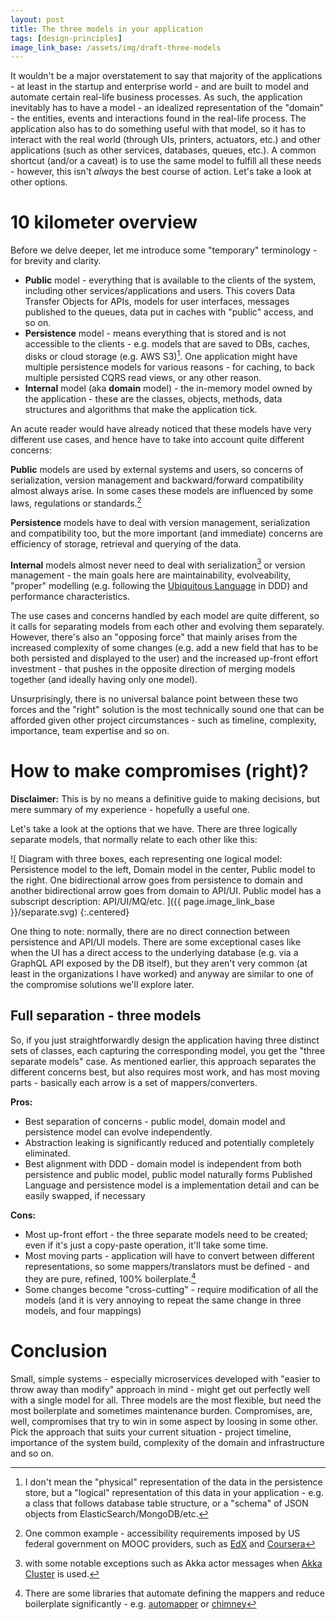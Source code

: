 ```yaml
---
layout: post
title: The three models in your application
tags: [design-principles]
image_link_base: /assets/img/draft-three-models
---
```


It wouldn't be a major overstatement to say that majority of the applications - at least in the startup and enterprise
world - and are built to model and automate certain real-life business processes. As such, the application inevitably
has to have a model - an idealized representation of the "domain" - the entities, events and interactions found in 
the real-life process. The application also has to do something useful with that model, so it has to interact with
the real world (through UIs, printers, actuators, etc.) and other applications (such as other services, databases, 
queues, etc.). A common shortcut (and/or a caveat) is to use the same model to fulfill all these needs - 
however, this isn't _always_ the best course of action. Let's take a look at other options.

# 10 kilometer overview

Before we delve deeper, let me introduce some "temporary" terminology - for brevity and clarity.  

* **Public** model - everything that is available to the clients of the system, including other services/applications 
and users. This covers Data Transfer Objects for APIs, models for user interfaces, messages published to the queues, 
data put in caches with "public" access, and so on.
* **Persistence** model - means everything that is stored and is not accessible to the clients - e.g. models that are
saved to DBs, caches, disks or cloud storage (e.g. AWS S3)[^1]. One application might have multiple persistence 
models for various reasons - for caching, to back multiple persisted CQRS read views, or any other reason.
* **Internal** model (aka **domain** model) - the in-memory model owned by the application - these are the classes,
objects, methods, data structures and algorithms that make the application tick.

An acute reader would have already noticed that these models have very different use cases, and hence have to take into 
account quite different concerns:

**Public** models are used by external systems and users, so concerns of serialization, version management and 
backward/forward compatibility almost always arise. In some cases these models are influenced by some laws, regulations
or standards.[^2] 

**Persistence** models have to deal with version management, serialization and compatibility too, but 
the more important (and immediate) concerns are efficiency of storage, retrieval and querying of the data. 

**Internal** models almost never need to deal with serialization[^3] or version management - the main goals here are
maintainability, evolveability, "proper" modelling (e.g. following the [Ubiquitous Language][ubiq-lang] in DDD) and 
performance characteristics.

The use cases and concerns handled by each model are quite different, so it calls for separating models from each 
other and evolving them separately. However, there's also an "opposing force" that mainly arises from the increased 
complexity of some changes (e.g. add a new field that has to be both persisted and displayed to the user) and the 
increased up-front effort investment - that pushes in the opposite direction of merging models together (and ideally
having only one model).

Unsurprisingly, there is no universal balance point between these two forces and the "right" solution is the most 
technically sound one that can be afforded given other project circumstances - such as timeline, complexity, importance,
team expertise and so on.
    
[^1]: I don't mean the "physical" representation of the data in the persistence store, but a "logical" representation of 
    this data in your application - e.g. a class that follows database table structure, or a "schema" of JSON objects 
    from ElasticSearch/MongoDB/etc.
[^2]: One common example - accessibility requirements imposed by US federal government on MOOC providers, 
    such as [EdX][edx-accessibility] and [Coursera][coursera-accessibility]
[^3]: with some notable exceptions such as Akka actor messages when [Akka Cluster][akka-cluster] is used.

[edx-accessibility]: https://www.edx.org/accessibility
[coursera-accessibility]: https://learner.coursera.help/hc/en-us/articles/209818883-Coursera-s-accessibility-policy
[akka-cluster]: https://doc.akka.io/docs/akka/2.6.4/serialization.html#introduction
[ubiq-lang]: https://martinfowler.com/bliki/UbiquitousLanguage.html

# How to make compromises (right)?

**Disclaimer:** This is by no means a definitive guide to making decisions, but mere summary of my experience - 
hopefully a useful one.

Let's take a look at the options that we have. There are three logically separate models, that normally relate to each
other like this:

![
    Diagram with three boxes, each representing one logical model: Persistence model to the left,
    Domain model in the center, Public model to the right. One bidirectional arrow goes from persistence to domain and
    another bidirectional arrow goes from domain to API/UI. Public model has a subscript description: API/UI/MQ/etc.
]({{ page.image_link_base }}/separate.svg)
{:.centered}

One thing to note: normally, there are no direct connection between persistence and API/UI models. There are some 
exceptional cases like when the UI has a direct access to the underlying database (e.g. via a GraphQL API exposed by 
the DB itself), but they aren't very common (at least in the organizations I have worked) and anyway are similar to 
one of the compromise solutions we'll explore later.

## Full separation - three models

So, if you just straightforwardly design the application having three distinct sets of classes, each capturing the 
corresponding model, you get the "three separate models" case. As mentioned earlier, this approach separates the 
different concerns best, but also requires most work, and has most moving parts - basically each arrow is a set of 
mappers/converters.

**Pros:** 

* Best separation of concerns - public model, domain model and persistence model can evolve independently.
* Abstraction leaking is significantly reduced and potentially completely eliminated.
* Best alignment with DDD - domain model is independent from both persistence and public model, public model naturally 
    forms Published Language and persistence model is a implementation detail and can be easily swapped, if necessary
    
**Cons:**

* Most up-front effort - the three separate models need to be created; even if it's just a copy-paste operation, it'll
    take some time.
* Most moving parts - application will have to convert between different representations, so some mappers/translators
    must be defined - and they are pure, refined, 100% boilerplate.[^5]
* Some changes become "cross-cutting" - require modification of all the models (and it is very annoying to repeat the 
    same change in three models, and four mappings) 
    
[^5]: There are some libraries that automate defining the mappers and reduce boilerplate significantly - e.g. 
    [automapper][automapper] or [chimney][chimney]
    
[automapper]: https://automapper.org/
[chimney]: https://github.com/scalalandio/chimney

# Conclusion

Small, simple systems - especially microservices  developed with "easier to throw away than modify" approach in mind - 
might get out perfectly well with a single model for all. Three models are the most flexible, but need the most 
boilerplate and sometimes maintenance burden. Compromises, are, well, compromises that try to win in some aspect by 
loosing in some other. Pick the approach that suits your current situation - project timeline, importance of the 
system build, complexity of the domain and infrastructure and so on.